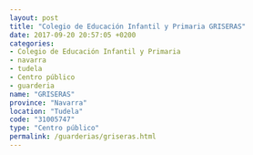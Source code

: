 ```yaml
---
layout: post
title: "Colegio de Educación Infantil y Primaria GRISERAS"
date: 2017-09-20 20:57:05 +0200
categories:
- Colegio de Educación Infantil y Primaria
- navarra
- tudela
- Centro público
- guarderia
name: "GRISERAS"
province: "Navarra"
location: "Tudela"
code: "31005747"
type: "Centro público"
permalink: /guarderias/griseras.html
---
```

